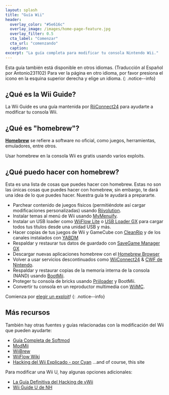 ```yaml
---
layout: splash
title: "Guía Wii"
header:
  overlay_color: "#5e616c"
  overlay_image: /images/home-page-feature.jpg
  overlay_filter: 0.5
  cta_label: "Comenzar"
  cta_url: "comenzando"
  caption:
excerpt: "La guía completa para modificar tu consola Nintendo Wii."
---
```


Esta guía también está disponible en otros idiomas. (Traducción al Español por Antonio231102) Para ver la página en otro idioma, por favor presiona el icono en la esquina superior derecha y elige un idioma.
{: .notice--info}

## ¿Qué es la Wii Guide?

La Wii Guide es una guía mantenida por [RiiConnect24](https://rc24.xyz) para ayudarte a modificar tu consola Wii.

## ¿Qué es "homebrew"?

[**Homebrew**](https://es.wikipedia.org/wiki/Homebrew) se refiere a software no oficial, como juegos, herramientas, emuladores, entre otros.

Usar homebrew en la consola Wii es gratis usando varios exploits.

## ¿Qué puedo hacer con homebrew?

Esta es una lista de cosas que puedes hacer con homebrew. Estas no son las únicas cosas que puedes hacer con homebrew, sin embargo, te dará una idea de lo que puedes hacer. Nuestra guía te ayudará a prepararte.

- Parchear contenido de juegos físicos (permitiéndote así cargar modificaciones personalizadas) usando [Riivolution](http://www.wiibrew.org/wiki/Riivolution).
- Instalar temas al menú de Wii usando [MyMenuify](/themes).
- Instalar un USB loader como [WiiFlow Lite](https://gbatemp.net/threads/wiiflow-lite.422685/) o [USB Loader GX](/usbloadergx) para cargar todos tus títulos desde una unidad USB y más.
- Hacer copias de tus juegos de Wii y GameCube con [CleanRip](/dump-games) y de los canales instalados con [YABDM](/dump-wads)
- Respaldar y restaurar tus datos de guardado con [SaveGame Manager GX](https://wiidatabase.de/downloads/wii-tools/savegame-manager-gx-beta/)
- Descargar nuevas aplicaciones homebrew con el [Homebrew Browser](/hbb)
- Volver a usar servicios descontinuados como [WiiConnect24](/riiconnect24) & [CWF de Nintendo](/wiimmfi).
- Respaldar y restaurar copias de la memoria interna de la consola (NAND) usando [BootMii](http://bootmii.org).
- Proteger tu consola de bricks usando [Priiloader](/priiloader) y BootMii.
- Convertir tu consola en un reproductor multimedia con [WiiMC](http://www.wiimc.org/).

Comienza por [elegir un exploit](get-started)!
{: .notice--info}

## Más recursos

También hay otras fuentes y guías relacionadas con la modificación del Wii que pueden ayudarte:

- [Guía Completa de Softmod](https://sites.google.com/site/completesg/)
- [ModMii](http://modmii.000webhostapp.com/)
- [WiiBrew](https://wiibrew.org/)
- [WiiFlow Wiki](https://sites.google.com/site/wiiflowiki4/)
- [Hacking del Wii Explicado - por Cyan](https://gbatemp.net/threads/wii-hacking-explained.501605/) ...and of course, this site

Para modificar una Wii U, hay algunas opciones adicionales:
- [La Guía Definitiva del Hacking de vWii](https://gbatemp.net/threads/the-definitive-vwii-hacking-guide.425852/)
- [Wii Guide U de NH](https://wiiuguide.xyz)